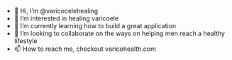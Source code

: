 - 👋 Hi, I’m @varicocelehealing
- 👀 I’m interested in healing varicoele
- 🌱 I’m currently learning how to build a great application
- 💞️ I’m looking to collaborate on the ways on helping men reach a healthy lifestyle
- 📫 How to reach me, checkout varicohealth.com

<!---
varicocelehealing/varicocelehealing is a ✨ special ✨ repository because its `README.md` (this file) appears on your GitHub profile.
You can click the Preview link to take a look at your changes.
--->
